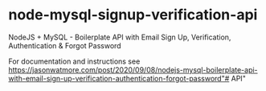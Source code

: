 # node-mysql-signup-verification-api

NodeJS + MySQL - Boilerplate API with Email Sign Up, Verification, Authentication & Forgot Password

For documentation and instructions see https://jasonwatmore.com/post/2020/09/08/nodejs-mysql-boilerplate-api-with-email-sign-up-verification-authentication-forgot-password"# API" 
